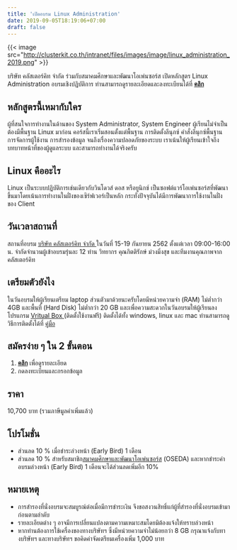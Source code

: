 ```yaml
---
title: 'เปิดอบรม Linux Administration'
date: 2019-09-05T18:19:06+07:00
draft: false
---
```


{{< image src="http://clusterkit.co.th/intranet/files/images/image/linux_administration_2019.png" >}}

บริษัท คลัสเตอร์คิท จำกัด ร่วมกับสมาคมศึกษาและพัฒนาโอเพ่นซอร์ส เปิดหลักสูตร Linux Administration อบรมเชิงปฏิบัติการ ท่านสามารถดูรายละเอียดและลงทะเบียนได้ที่ <a href="../../training-courses/linux-administration"> **คลิก**</a>

## หลักสูตรนี้เหมากับใคร
ผู้ที่สนใจการทำงานในด้านของ System Administrator, System Engineer ผู้เรียนไม่จำเป็นต้องมีพื้นฐาน Linux มาก่อน คอร์สนี้เราเริ่มสอนตั้งแต่พื้นฐาน การติดตั้งลีนุกซ์ คำสั่งลีนุกซ์พื้นฐาน การจัดการผู้ใช้งาน การสำรองข้อมูล จนถึงเรื่องความปลอดภัยของระบบ เราเน้นให้ผู้เรียนเข้าใจถึงบทบาทหน้าที่ของผู้ดูแลระบบ และสามารถทำงานได้จริงครับ

## Linux คืออะไร
Linux เป็นระบบปฎิบัติการเช่นเดียวกับวินโดวส์ ดอส หรือยูนิกซ์ เป็นซอฟต์แวร์โอเพ่นซอร์สที่พัฒนาขึ้นมาโดยเน้นการทำงานในฝั่งของเซิร์ฟเวอร์เป็นหลัก กระทั่งปัจจุบันได้มีการพัฒนาการใช้งานในฝั่งของ Client

## วันเวลาสถานที่
สถานที่อบรม <a href="../../contact-us">บริษัท คลัสเตอร์คิท จำกัด </a> ในวันที่ 15-19 กันยายน 2562 ตั้งแต่เวลา 09:00-16:00 น. จำกัดจำนวนผู้เข้าอบรมรุ่นละ 12 ท่าน วิทยากร คุณกิตติรักษ์ ม่วงมิ่งสุข และทีมงานคุณภาพจากคลัสเตอร์คิท

## เตรียมตัวยังไง
ในวันอบรมให้ผู้เรียนเตรียม laptop ส่วนตัวมาด้วยนะครับโดยมีหน่วยความจำ (RAM) ไม่ต่ำกว่า 4GB และพื้นที่ (Hard Disk) ไม่ต่ำกว่า 20 GB และเพื่อความสะดวกในวันอบรมให้ผู้เรียนลงโปรแกรม <a href="https://www.virtualbox.org/wiki/Downloads">Vritual Box </a>(ติดตั้งใช้งานฟรี) ติดตั้งได้ทั้ง windows, linux และ mac ท่านสามารถดูวิธีการติดตั้งได้ที่ <a href="http://www.clusterkit.co.th/training/pdf/VirtualBox_64bit_Problem.pdf">คู่มือ</a>

## สมัครง่าย ๆ ใน 2 ขั้นตอน
1. <a href="../../training-courses/linux-administration"> **คลิก**</a> เพื่อดูรายละเอียด
2. กดลงทะเบียนและกรอกข้อมูล

## ราคา
10,700 บาท (รวมภาษีมูลค่าเพิ่มแล้ว)

## โปรโมชั่น
* ส่วนลด 10 % เมื่อชำระล่วงหน้า (Early Bird) 1 เดือน 
* ส่วนลด 10 % สำหรับสมาชิก<a href="https://www.oseda.or.th/th/">สมาคมศึกษาและพัฒนาโอเพ่นซอร์ส</a> (OSEDA) และหากชำระค่าอบรมล่วงหน้า (Early Bird) 1 เดือนจะได้ส่วนลดเพิ่มอีก 10%

## หมายเหตุ

* การสำรองที่นั่งอบรมจะสมบูรณ์ต่อเมื่อมีการชำระเงิน จึงขอสงวนสิทธิ์แก่ผู้ที่สำรองที่นั่งอบรมเข้ามาก่อนตามลำดับ
* รายละเอียดต่าง ๆ อาจมีการเปลี่ยนแปลงตามความเหมาะสมโดยมิต้องแจ้งให้ทราบล่วงหน้า
* หากท่านต้องการใช้เครื่องของทางบริษัทฯ ซึ่งมีหน่วยความจำไม่น้อยกว่า 8 GB กรุณาแจ้งกับทางบริษัทฯ และทางบริษัทฯ ขอคิดค่าจัดเตรียมเครื่องเพิ่ม 1,000 บาท 
